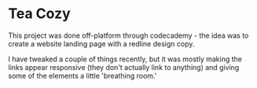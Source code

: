 Tea Cozy
========

This project was done off-platform through codecademy - 
the idea was to create a website landing page with a redline design copy.

I have tweaked a couple of things recently, but it was mostly making 
the links appear responsive (they don't actually link to anything) and 
giving some of the elements a little 'breathing room.'
